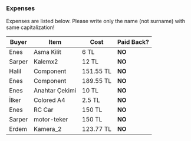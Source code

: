 ### Expenses

Expenses are listed below. 
Please write only the name (not surname) with same capitalization!

| Buyer  | Item  | Cost  | Paid Back?  |
|---|---|---|---|
| Enes   | Asma Kilit  | 6 TL |  **NO**  |
| Sarper | Kalemx2     | 12 TL  | **NO**  |
| Halil  | Component   | 151.55 TL  | **NO**  |
| Enes   | Component   | 189.55 TL  | **NO**  |
| Enes   | Anahtar Çekimi   | 10 TL  | **NO**  |
| İlker  | Colored A4  | 2.5 TL  | **NO** |
| Enes   | RC Car   | 150 TL  | **NO**  |
| Sarper | motor-teker    | 150 TL  | **NO**  |
| Erdem  | Kamera_2 | 123.77 TL | **NO** |

